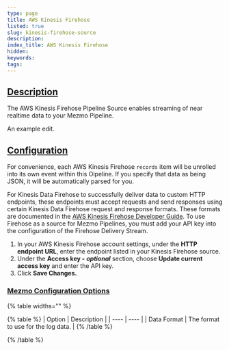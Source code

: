 ```yaml
---
type: page
title: AWS Kinesis Firehose
listed: true
slug: kinesis-firehose-source
description: 
index_title: AWS Kinesis Firehose
hidden: 
keywords: 
tags: 
---
```



## [Description](https://docs.mezmo.com/docs/aws-kinesis-firehose-pipeline-source#description)

The AWS Kinesis Firehose Pipeline Source enables streaming of near realtime data to your Mezmo Pipeline.

An example edit.

## [Configuration](https://docs.mezmo.com/docs/aws-kinesis-firehose-pipeline-source#configuration)

For convenience, each AWS Kinesis Firehose `records` item will be unrolled into its own event within this Oipeline. If you specify that data as being JSON, it will be automatically parsed for you.

For Kinesis Data Firehose to successfully deliver data to custom HTTP endpoints, these endpoints must accept requests and send responses using certain Kinesis Data Firehose request and response formats. These formats are documented in the [AWS Kinesis Firehose Developer Guide](https://docs.aws.amazon.com/firehose/latest/dev/httpdeliveryrequestresponse.html). To use Firehose as a source for Mezmo Pipelines, you must add your API key into the configuration of the Firehose Delivery Stream.

1. In your AWS Kinesis Firehose account settings, under the **HTTP endpoint URL**, enter the endpoint listed in your Kinesis Firehose source.
2. Under the **Access key -** _**optional**_ section, choose **Update current access key** and enter the API key.
3. Click **Save Changes.**

### [Mezmo Configuration Options](https://docs.mezmo.com/docs/aws-kinesis-firehose-pipeline-source#mezmo-configuration-options)

{% table widths="" %}

{% table %}
| Option | Description | 
| ---- | ---- | 
| Data Format | The format to use for the log data. | 
{% /table %}

{% /table %}
